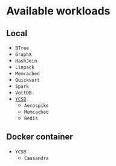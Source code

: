 # Available workloads
## Local
- `BTree`
- `GraphX`
- `HashJoin`
- `Linpack`
- `Memcached`
- `Quicksort`
- `Spark`
- `VoltDB`
- [`YCSB`](https://github.com/cosmos041389/workload-kkc/blob/master/docs/DOC_ycsb.md)
  - `Aerospike`
  - `Memcached`
  - `Redis`
## Docker container
- `YCSB`
  - `Cassandra`